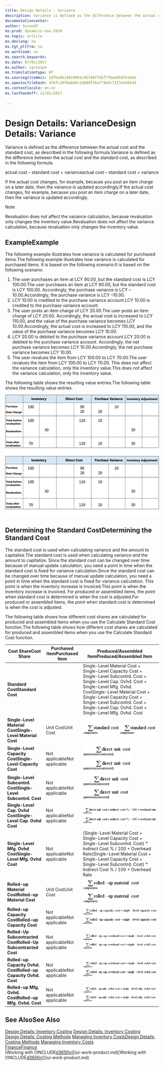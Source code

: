 ```yaml
---
title: Design Details - Variance
description: Variance is defined as the difference between the actual cost and the standard cost, as described in the following formula.
documentationcenter: 
author: SorenGP
ms.prod: dynamics-nav-2018
ms.topic: article
ms.devlang: na
ms.tgt_pltfrm: na
ms.workload: na
ms.search.keywords: 
ms.date: 07/01/2017
ms.author: sgroespe
ms.translationtype: HT
ms.sourcegitcommit: 1dfba8b14019991c95f40ffd5f7fbaed5df414eb
ms.openlocfilehash: 476fc10f8ab88c2d08df35a774d3c73f3a34014d
ms.contentlocale: en-nz
ms.lasthandoff: 12/01/2017

---
```

# <a name="design-details-variance"></a><span data-ttu-id="852a6-103">Design Details: Variance</span><span class="sxs-lookup"><span data-stu-id="852a6-103">Design Details: Variance</span></span>
<span data-ttu-id="852a6-104">Variance is defined as the difference between the actual cost and the standard cost, as described in the following formula.</span><span class="sxs-lookup"><span data-stu-id="852a6-104">Variance is defined as the difference between the actual cost and the standard cost, as described in the following formula.</span></span>  

 <span data-ttu-id="852a6-105">actual cost – standard cost = variance</span><span class="sxs-lookup"><span data-stu-id="852a6-105">actual cost – standard cost = variance</span></span>  

 <span data-ttu-id="852a6-106">If the actual cost changes, for example, because you post an item charge on a later date, then the variance is updated accordingly.</span><span class="sxs-lookup"><span data-stu-id="852a6-106">If the actual cost changes, for example, because you post an item charge on a later date, then the variance is updated accordingly.</span></span>  

> [!NOTE]  
>  <span data-ttu-id="852a6-107">Revaluation does not affect the variance calculation, because revaluation only changes the inventory value.</span><span class="sxs-lookup"><span data-stu-id="852a6-107">Revaluation does not affect the variance calculation, because revaluation only changes the inventory value.</span></span>  

## <a name="example"></a><span data-ttu-id="852a6-108">Example</span><span class="sxs-lookup"><span data-stu-id="852a6-108">Example</span></span>  
 <span data-ttu-id="852a6-109">The following example illustrates how variance is calculated for purchased items.</span><span class="sxs-lookup"><span data-stu-id="852a6-109">The following example illustrates how variance is calculated for purchased items.</span></span> <span data-ttu-id="852a6-110">It is based on the following scenario:</span><span class="sxs-lookup"><span data-stu-id="852a6-110">It is based on the following scenario:</span></span>  

1.  <span data-ttu-id="852a6-111">The user purchases an item at LCY 90.00, but the standard cost is LCY 100.00.</span><span class="sxs-lookup"><span data-stu-id="852a6-111">The user purchases an item at LCY 90.00, but the standard cost is LCY 100.00.</span></span> <span data-ttu-id="852a6-112">Accordingly, the purchase variance is LCY –10.00.</span><span class="sxs-lookup"><span data-stu-id="852a6-112">Accordingly, the purchase variance is LCY –10.00.</span></span>  
2.  <span data-ttu-id="852a6-113">LCY 10.00 is credited to the purchase variance account.</span><span class="sxs-lookup"><span data-stu-id="852a6-113">LCY 10.00 is credited to the purchase variance account.</span></span>  
3.  <span data-ttu-id="852a6-114">The user posts an item charge of LCY 20.00.</span><span class="sxs-lookup"><span data-stu-id="852a6-114">The user posts an item charge of LCY 20.00.</span></span> <span data-ttu-id="852a6-115">Accordingly, the actual cost is increased to LCY 110.00, and the value of the purchase variance becomes LCY 10.00.</span><span class="sxs-lookup"><span data-stu-id="852a6-115">Accordingly, the actual cost is increased to LCY 110.00, and the value of the purchase variance becomes LCY 10.00.</span></span>  
4.  <span data-ttu-id="852a6-116">LCY 20.00 is debited to the purchase variance account.</span><span class="sxs-lookup"><span data-stu-id="852a6-116">LCY 20.00 is debited to the purchase variance account.</span></span> <span data-ttu-id="852a6-117">Accordingly, the net purchase variance becomes LCY 10.00.</span><span class="sxs-lookup"><span data-stu-id="852a6-117">Accordingly, the net purchase variance becomes LCY 10.00.</span></span>  
5.  <span data-ttu-id="852a6-118">The user revalues the item from LCY 100.00 to LCY 70.00.</span><span class="sxs-lookup"><span data-stu-id="852a6-118">The user revalues the item from LCY 100.00 to LCY 70.00.</span></span> <span data-ttu-id="852a6-119">This does not affect the variance calculation, only the inventory value.</span><span class="sxs-lookup"><span data-stu-id="852a6-119">This does not affect the variance calculation, only the inventory value.</span></span>  

 <span data-ttu-id="852a6-120">The following table shows the resulting value entries.</span><span class="sxs-lookup"><span data-stu-id="852a6-120">The following table shows the resulting value entries.</span></span>  

 <span data-ttu-id="852a6-121">![Purchase variance calculation](media/design_details_inventory_costing_11_purchase_variance.png "design_details_inventory_costing_11_purchase_variance")</span><span class="sxs-lookup"><span data-stu-id="852a6-121">![Purchase variance calculation](media/design_details_inventory_costing_11_purchase_variance.png "design_details_inventory_costing_11_purchase_variance")</span></span>  

## <a name="determining-the-standard-cost"></a><span data-ttu-id="852a6-122">Determining the Standard Cost</span><span class="sxs-lookup"><span data-stu-id="852a6-122">Determining the Standard Cost</span></span>  
 <span data-ttu-id="852a6-123">The standard cost is used when calculating variance and the amount to capitalise.</span><span class="sxs-lookup"><span data-stu-id="852a6-123">The standard cost is used when calculating variance and the amount to capitalize.</span></span> <span data-ttu-id="852a6-124">Since the standard cost can be changed over time because of manual update calculation, you need a point in time when the standard cost is fixed for variance calculation.</span><span class="sxs-lookup"><span data-stu-id="852a6-124">Since the standard cost can be changed over time because of manual update calculation, you need a point in time when the standard cost is fixed for variance calculation.</span></span> <span data-ttu-id="852a6-125">This point is when the inventory increase is invoiced.</span><span class="sxs-lookup"><span data-stu-id="852a6-125">This point is when the inventory increase is invoiced.</span></span> <span data-ttu-id="852a6-126">For produced or assembled items, the point when standard cost is determined is when the cost is adjusted.</span><span class="sxs-lookup"><span data-stu-id="852a6-126">For produced or assembled items, the point when standard cost is determined is when the cost is adjusted.</span></span>  

 <span data-ttu-id="852a6-127">The following table shows how different cost shares are calculated for produced and assembled items when you use the Calculate Standard Cost function.</span><span class="sxs-lookup"><span data-stu-id="852a6-127">The following table shows how different cost shares are calculated for produced and assembled items when you use the Calculate Standard Cost function.</span></span>  

|<span data-ttu-id="852a6-128">Cost Share</span><span class="sxs-lookup"><span data-stu-id="852a6-128">Cost Share</span></span>|<span data-ttu-id="852a6-129">Purchased Item</span><span class="sxs-lookup"><span data-stu-id="852a6-129">Purchased Item</span></span>|<span data-ttu-id="852a6-130">Produced/Assembled Item</span><span class="sxs-lookup"><span data-stu-id="852a6-130">Produced/Assembled Item</span></span>|  
|----------------|--------------------|------------------------------|  
|<span data-ttu-id="852a6-131">**Standard Cost**</span><span class="sxs-lookup"><span data-stu-id="852a6-131">**Standard Cost**</span></span>||<span data-ttu-id="852a6-132">Single-Level Material Cost + Single-Level Capacity Cost + Single-Level Subcontrd. Cost + Single-Level Cap. Ovhd. Cost + Single-Level Mfg. Ovhd. Cost</span><span class="sxs-lookup"><span data-stu-id="852a6-132">Single-Level Material Cost + Single-Level Capacity Cost + Single-Level Subcontrd. Cost + Single-Level Cap. Ovhd. Cost + Single-Level Mfg. Ovhd. Cost</span></span>|  
|<span data-ttu-id="852a6-133">**Single-Level Material Cost**</span><span class="sxs-lookup"><span data-stu-id="852a6-133">**Single-Level Material Cost**</span></span>|<span data-ttu-id="852a6-134">Unit Cost</span><span class="sxs-lookup"><span data-stu-id="852a6-134">Unit Cost</span></span>|<span data-ttu-id="852a6-135">![Equation 1](media/design_details_inventory_costing_11_equation_1.png "design_details_inventory_costing_11_equation_1")</span><span class="sxs-lookup"><span data-stu-id="852a6-135">![Equation 1](media/design_details_inventory_costing_11_equation_1.png "design_details_inventory_costing_11_equation_1")</span></span>|  
|<span data-ttu-id="852a6-136">**Single-Level Capacity Cost**</span><span class="sxs-lookup"><span data-stu-id="852a6-136">**Single-Level Capacity Cost**</span></span>|<span data-ttu-id="852a6-137">Not applicable</span><span class="sxs-lookup"><span data-stu-id="852a6-137">Not applicable</span></span>|<span data-ttu-id="852a6-138">![Equation 2](media/design_details_inventory_costing_11_equation_2.png "design_details_inventory_costing_11_equation_2")</span><span class="sxs-lookup"><span data-stu-id="852a6-138">![Equation 2](media/design_details_inventory_costing_11_equation_2.png "design_details_inventory_costing_11_equation_2")</span></span>|  
|<span data-ttu-id="852a6-139">**Single-Level Subcontrd. Cost**</span><span class="sxs-lookup"><span data-stu-id="852a6-139">**Single-Level Subcontrd. Cost**</span></span>|<span data-ttu-id="852a6-140">Not applicable</span><span class="sxs-lookup"><span data-stu-id="852a6-140">Not applicable</span></span>|<span data-ttu-id="852a6-141">![Equation 3](media/design_details_inventory_costing_11_equation_3.png "design_details_inventory_costing_11_equation_3")</span><span class="sxs-lookup"><span data-stu-id="852a6-141">![Equation 3](media/design_details_inventory_costing_11_equation_3.png "design_details_inventory_costing_11_equation_3")</span></span>|  
|<span data-ttu-id="852a6-142">**Single-Level Cap. Ovhd Cost**</span><span class="sxs-lookup"><span data-stu-id="852a6-142">**Single-Level Cap. Ovhd Cost**</span></span>|<span data-ttu-id="852a6-143">Not applicable</span><span class="sxs-lookup"><span data-stu-id="852a6-143">Not applicable</span></span>|<span data-ttu-id="852a6-144">![Equation 4](media/design_details_inventory_costing_11_equation_4.png "design_details_inventory_costing_11_equation_4")</span><span class="sxs-lookup"><span data-stu-id="852a6-144">![Equation 4](media/design_details_inventory_costing_11_equation_4.png "design_details_inventory_costing_11_equation_4")</span></span>|  
|<span data-ttu-id="852a6-145">**Single-Level Mfg. Ovhd Cost**</span><span class="sxs-lookup"><span data-stu-id="852a6-145">**Single-Level Mfg. Ovhd Cost**</span></span>|<span data-ttu-id="852a6-146">Not applicable</span><span class="sxs-lookup"><span data-stu-id="852a6-146">Not applicable</span></span>|<span data-ttu-id="852a6-147">(Single-Level Material Cost + Single-Level Capacity Cost + Single-Level Subcontrd. Cost) * Indirect Cost % / 100 + Overhead Rate</span><span class="sxs-lookup"><span data-stu-id="852a6-147">(Single-Level Material Cost + Single-Level Capacity Cost + Single-Level Subcontrd. Cost) * Indirect Cost % / 100 + Overhead Rate</span></span>|  
|<span data-ttu-id="852a6-148">**Rolled-up Material Cost**</span><span class="sxs-lookup"><span data-stu-id="852a6-148">**Rolled-up Material Cost**</span></span>|<span data-ttu-id="852a6-149">Unit Cost</span><span class="sxs-lookup"><span data-stu-id="852a6-149">Unit Cost</span></span>|<span data-ttu-id="852a6-150">![Equation 5](media/design_details_inventory_costing_11_equation_5.png "design_details_inventory_costing_11_equation_5")</span><span class="sxs-lookup"><span data-stu-id="852a6-150">![Equation 5](media/design_details_inventory_costing_11_equation_5.png "design_details_inventory_costing_11_equation_5")</span></span>|  
|<span data-ttu-id="852a6-151">**Rolled-up Capacity Cost**</span><span class="sxs-lookup"><span data-stu-id="852a6-151">**Rolled-up Capacity Cost**</span></span>|<span data-ttu-id="852a6-152">Not applicable</span><span class="sxs-lookup"><span data-stu-id="852a6-152">Not applicable</span></span>|<span data-ttu-id="852a6-153">![Equation 6](media/design_details_inventory_costing_11_equation_6.png "design_details_inventory_costing_11_equation_6")</span><span class="sxs-lookup"><span data-stu-id="852a6-153">![Equation 6](media/design_details_inventory_costing_11_equation_6.png "design_details_inventory_costing_11_equation_6")</span></span>|  
|<span data-ttu-id="852a6-154">**Rolled-Up Subcontracted Cost**</span><span class="sxs-lookup"><span data-stu-id="852a6-154">**Rolled-Up Subcontracted Cost**</span></span>|<span data-ttu-id="852a6-155">Not applicable</span><span class="sxs-lookup"><span data-stu-id="852a6-155">Not applicable</span></span>|<span data-ttu-id="852a6-156">![Equation 7](media/design_details_inventory_costing_11_equation_7.png "design_details_inventory_costing_11_equation_7")</span><span class="sxs-lookup"><span data-stu-id="852a6-156">![Equation 7](media/design_details_inventory_costing_11_equation_7.png "design_details_inventory_costing_11_equation_7")</span></span>|  
|<span data-ttu-id="852a6-157">**Rolled-up Capacity Ovhd. Cost**</span><span class="sxs-lookup"><span data-stu-id="852a6-157">**Rolled-up Capacity Ovhd. Cost**</span></span>|<span data-ttu-id="852a6-158">Not applicable</span><span class="sxs-lookup"><span data-stu-id="852a6-158">Not applicable</span></span>|<span data-ttu-id="852a6-159">![Equation 8](media/design_details_inventory_costing_11_equation_8.png "design_details_inventory_costing_11_equation_8")</span><span class="sxs-lookup"><span data-stu-id="852a6-159">![Equation 8](media/design_details_inventory_costing_11_equation_8.png "design_details_inventory_costing_11_equation_8")</span></span>|  
|<span data-ttu-id="852a6-160">**Rolled-up Mfg. Ovhd. Cost**</span><span class="sxs-lookup"><span data-stu-id="852a6-160">**Rolled-up Mfg. Ovhd. Cost**</span></span>|<span data-ttu-id="852a6-161">Not applicable</span><span class="sxs-lookup"><span data-stu-id="852a6-161">Not applicable</span></span>|<span data-ttu-id="852a6-162">![Equation 9](media/design_details_inventory_costing_11_equation_9.png "design_details_inventory_costing_11_equation_9")</span><span class="sxs-lookup"><span data-stu-id="852a6-162">![Equation 9](media/design_details_inventory_costing_11_equation_9.png "design_details_inventory_costing_11_equation_9")</span></span>|  

## <a name="see-also"></a><span data-ttu-id="852a6-163">See Also</span><span class="sxs-lookup"><span data-stu-id="852a6-163">See Also</span></span>  
 <span data-ttu-id="852a6-164">[Design Details: Inventory Costing](design-details-inventory-costing.md) </span><span class="sxs-lookup"><span data-stu-id="852a6-164">[Design Details: Inventory Costing](design-details-inventory-costing.md) </span></span>  
 <span data-ttu-id="852a6-165">[Design Details: Costing Methods](design-details-costing-methods.md) [Managing Inventory Costs](finance-manage-inventory-costs.md)</span><span class="sxs-lookup"><span data-stu-id="852a6-165">[Design Details: Costing Methods](design-details-costing-methods.md) [Managing Inventory Costs](finance-manage-inventory-costs.md)</span></span>  
 [<span data-ttu-id="852a6-166">Finance</span><span class="sxs-lookup"><span data-stu-id="852a6-166">Finance</span></span>](finance.md)  
 <span data-ttu-id="852a6-167">[Working with [!INCLUDE[d365fin](includes/d365fin_md.md)]](ui-work-product.md)</span><span class="sxs-lookup"><span data-stu-id="852a6-167">[Working with [!INCLUDE[d365fin](includes/d365fin_md.md)]](ui-work-product.md)</span></span>

